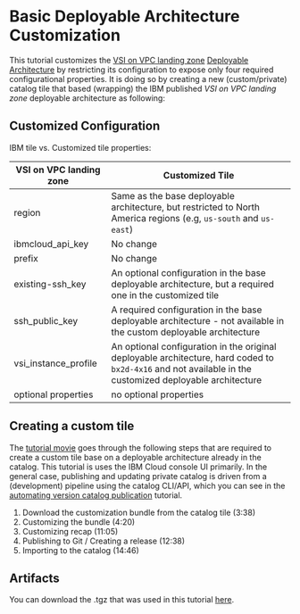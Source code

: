# Basic Deployable Architecture Customization


This tutorial customizes the [VSI on VPC landing zone](https://cloud.ibm.com/catalog/architecture/deploy-arch-ibm-slz-vsi-ef663980-4c71-4fac-af4f-4a510a9bcf68-global) [Deployable Architecture](https://www.ibm.com/cloud/blog/turn-your-terraform-templates-into-deployable-architectures) by restricting its configuration to expose only four required configurational properties. It is doing so by creating a new (custom/private) catalog tile that based (wrapping) the IBM published _VSI on VPC landing zone_ deployable architecture as following:

## Customized Configuration

IBM tile vs. Customized tile properties:

| VSI on VPC landing zone | Customized Tile |
|--|--|
|region | Same as the base deployable architecture, but restricted to North America regions (e.g, `us-south` and `us-east`)|
|ibmcloud_api_key| No change|
|prefix          | No change|
|existing-ssh_key| An optional configuration in the base deployable architecture, but a required one in the customized tile |
|ssh_public_key  | A required configuration in the base deployable architecture - not available in the custom deployable architecture |
|vsi_instance_profile| An optional configuration in the original deployable architecture, hard coded to `bx2d-4x16` and not available in the customized deployable architecture |
| optional properties | no optional properties |

## Creating a custom tile

The [tutorial movie](https://ibm.ent.box.com/file/1229039637937?s=kbsg9pqzxt2ry7m8ktztvrs6lvm3frr0) goes through the following steps that are required to create a custom tile base on a deployable architecture already in the catalog. This tutorial is uses the IBM Cloud console UI primarily. In the general case, publishing and updating private catalog is driven from a (development) pipeline using the catalog CLI/API, which you can see in the [automating version catalog publication](../automating%20version%20catalog%20publication/README.md) tutorial.

1. Download the customization bundle from the catalog tile (3:38)
2. Customizing the bundle (4:20)
3. Customizing recap (11:05)
4. Publishing to Git / Creating a release (12:38)
5. Importing to the catalog (14:46)

## Artifacts

You can download the .tgz that was used in this tutorial [here](./basic-tutorial.tgz).

